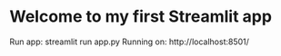 # Welcome to my first Streamlit app

Run app: streamlit run app.py
Running on: http://localhost:8501/